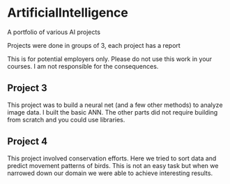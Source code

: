 # ArtificialIntelligence
A portfolio of various AI projects

Projects were done in groups of 3, each project has a report

This is for potential employers only. Please do not use this work in your courses. I am not responsible for the consequences.

## Project 3
This project was to build a neural net (and a few other methods) to analyze image data. I built the basic ANN. The other parts did not require building from scratch and you could use libraries.

## Project 4
This project involved conservation efforts. Here we tried to sort data and predict movement patterns of birds. This is not an easy task but when we narrowed down our domain we were able to achieve interesting results.
